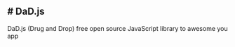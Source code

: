 <h2 text-align="center"># DaD.js</h2>
DaD.js (Drug and Drop) free open source JavaScript library to awesome you app
